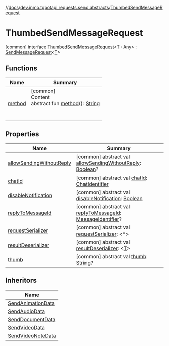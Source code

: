 //[docs](../../../index.md)/[dev.inmo.tgbotapi.requests.send.abstracts](../index.md)/[ThumbedSendMessageRequest](index.md)



# ThumbedSendMessageRequest  
 [common] interface [ThumbedSendMessageRequest](index.md)<[T](index.md) : [Any](https://kotlinlang.org/api/latest/jvm/stdlib/kotlin/-any/index.html)> : [SendMessageRequest](../-send-message-request/index.md)<[T](index.md)>    


## Functions  
  
|  Name |  Summary | 
|---|---|
| <a name="dev.inmo.tgbotapi.requests.abstracts/Request/method/#/PointingToDeclaration/"></a>[method](../../dev.inmo.tgbotapi.requests.abstracts/-request/method.md)| <a name="dev.inmo.tgbotapi.requests.abstracts/Request/method/#/PointingToDeclaration/"></a>[common]  <br>Content  <br>abstract fun [method](../../dev.inmo.tgbotapi.requests.abstracts/-request/method.md)(): [String](https://kotlinlang.org/api/latest/jvm/stdlib/kotlin/-string/index.html)  <br><br><br>|


## Properties  
  
|  Name |  Summary | 
|---|---|
| <a name="dev.inmo.tgbotapi.requests.send.abstracts/ThumbedSendMessageRequest/allowSendingWithoutReply/#/PointingToDeclaration/"></a>[allowSendingWithoutReply](index.md#%5Bdev.inmo.tgbotapi.requests.send.abstracts%2FThumbedSendMessageRequest%2FallowSendingWithoutReply%2F%23%2FPointingToDeclaration%2F%5D%2FProperties%2F625018081)| <a name="dev.inmo.tgbotapi.requests.send.abstracts/ThumbedSendMessageRequest/allowSendingWithoutReply/#/PointingToDeclaration/"></a> [common] abstract val [allowSendingWithoutReply](index.md#%5Bdev.inmo.tgbotapi.requests.send.abstracts%2FThumbedSendMessageRequest%2FallowSendingWithoutReply%2F%23%2FPointingToDeclaration%2F%5D%2FProperties%2F625018081): [Boolean](https://kotlinlang.org/api/latest/jvm/stdlib/kotlin/-boolean/index.html)?   <br>|
| <a name="dev.inmo.tgbotapi.requests.send.abstracts/ThumbedSendMessageRequest/chatId/#/PointingToDeclaration/"></a>[chatId](index.md#%5Bdev.inmo.tgbotapi.requests.send.abstracts%2FThumbedSendMessageRequest%2FchatId%2F%23%2FPointingToDeclaration%2F%5D%2FProperties%2F625018081)| <a name="dev.inmo.tgbotapi.requests.send.abstracts/ThumbedSendMessageRequest/chatId/#/PointingToDeclaration/"></a> [common] abstract val [chatId](index.md#%5Bdev.inmo.tgbotapi.requests.send.abstracts%2FThumbedSendMessageRequest%2FchatId%2F%23%2FPointingToDeclaration%2F%5D%2FProperties%2F625018081): [ChatIdentifier](../../dev.inmo.tgbotapi.types/-chat-identifier/index.md)   <br>|
| <a name="dev.inmo.tgbotapi.requests.send.abstracts/ThumbedSendMessageRequest/disableNotification/#/PointingToDeclaration/"></a>[disableNotification](index.md#%5Bdev.inmo.tgbotapi.requests.send.abstracts%2FThumbedSendMessageRequest%2FdisableNotification%2F%23%2FPointingToDeclaration%2F%5D%2FProperties%2F625018081)| <a name="dev.inmo.tgbotapi.requests.send.abstracts/ThumbedSendMessageRequest/disableNotification/#/PointingToDeclaration/"></a> [common] abstract val [disableNotification](index.md#%5Bdev.inmo.tgbotapi.requests.send.abstracts%2FThumbedSendMessageRequest%2FdisableNotification%2F%23%2FPointingToDeclaration%2F%5D%2FProperties%2F625018081): [Boolean](https://kotlinlang.org/api/latest/jvm/stdlib/kotlin/-boolean/index.html)   <br>|
| <a name="dev.inmo.tgbotapi.requests.send.abstracts/ThumbedSendMessageRequest/replyToMessageId/#/PointingToDeclaration/"></a>[replyToMessageId](index.md#%5Bdev.inmo.tgbotapi.requests.send.abstracts%2FThumbedSendMessageRequest%2FreplyToMessageId%2F%23%2FPointingToDeclaration%2F%5D%2FProperties%2F625018081)| <a name="dev.inmo.tgbotapi.requests.send.abstracts/ThumbedSendMessageRequest/replyToMessageId/#/PointingToDeclaration/"></a> [common] abstract val [replyToMessageId](index.md#%5Bdev.inmo.tgbotapi.requests.send.abstracts%2FThumbedSendMessageRequest%2FreplyToMessageId%2F%23%2FPointingToDeclaration%2F%5D%2FProperties%2F625018081): [MessageIdentifier](../../dev.inmo.tgbotapi.types/index.md#%5Bdev.inmo.tgbotapi.types%2FMessageIdentifier%2F%2F%2FPointingToDeclaration%2F%5D%2FClasslikes%2F625018081)?   <br>|
| <a name="dev.inmo.tgbotapi.requests.send.abstracts/ThumbedSendMessageRequest/requestSerializer/#/PointingToDeclaration/"></a>[requestSerializer](index.md#%5Bdev.inmo.tgbotapi.requests.send.abstracts%2FThumbedSendMessageRequest%2FrequestSerializer%2F%23%2FPointingToDeclaration%2F%5D%2FProperties%2F625018081)| <a name="dev.inmo.tgbotapi.requests.send.abstracts/ThumbedSendMessageRequest/requestSerializer/#/PointingToDeclaration/"></a> [common] abstract val [requestSerializer](index.md#%5Bdev.inmo.tgbotapi.requests.send.abstracts%2FThumbedSendMessageRequest%2FrequestSerializer%2F%23%2FPointingToDeclaration%2F%5D%2FProperties%2F625018081): <*>   <br>|
| <a name="dev.inmo.tgbotapi.requests.send.abstracts/ThumbedSendMessageRequest/resultDeserializer/#/PointingToDeclaration/"></a>[resultDeserializer](index.md#%5Bdev.inmo.tgbotapi.requests.send.abstracts%2FThumbedSendMessageRequest%2FresultDeserializer%2F%23%2FPointingToDeclaration%2F%5D%2FProperties%2F625018081)| <a name="dev.inmo.tgbotapi.requests.send.abstracts/ThumbedSendMessageRequest/resultDeserializer/#/PointingToDeclaration/"></a> [common] abstract val [resultDeserializer](index.md#%5Bdev.inmo.tgbotapi.requests.send.abstracts%2FThumbedSendMessageRequest%2FresultDeserializer%2F%23%2FPointingToDeclaration%2F%5D%2FProperties%2F625018081): <[T](index.md)>   <br>|
| <a name="dev.inmo.tgbotapi.requests.send.abstracts/ThumbedSendMessageRequest/thumb/#/PointingToDeclaration/"></a>[thumb](thumb.md)| <a name="dev.inmo.tgbotapi.requests.send.abstracts/ThumbedSendMessageRequest/thumb/#/PointingToDeclaration/"></a> [common] abstract val [thumb](thumb.md): [String](https://kotlinlang.org/api/latest/jvm/stdlib/kotlin/-string/index.html)?   <br>|


## Inheritors  
  
|  Name | 
|---|
| <a name="dev.inmo.tgbotapi.requests.send.media/SendAnimationData///PointingToDeclaration/"></a>[SendAnimationData](../../dev.inmo.tgbotapi.requests.send.media/-send-animation-data/index.md)|
| <a name="dev.inmo.tgbotapi.requests.send.media/SendAudioData///PointingToDeclaration/"></a>[SendAudioData](../../dev.inmo.tgbotapi.requests.send.media/-send-audio-data/index.md)|
| <a name="dev.inmo.tgbotapi.requests.send.media/SendDocumentData///PointingToDeclaration/"></a>[SendDocumentData](../../dev.inmo.tgbotapi.requests.send.media/-send-document-data/index.md)|
| <a name="dev.inmo.tgbotapi.requests.send.media/SendVideoData///PointingToDeclaration/"></a>[SendVideoData](../../dev.inmo.tgbotapi.requests.send.media/-send-video-data/index.md)|
| <a name="dev.inmo.tgbotapi.requests.send.media/SendVideoNoteData///PointingToDeclaration/"></a>[SendVideoNoteData](../../dev.inmo.tgbotapi.requests.send.media/-send-video-note-data/index.md)|

